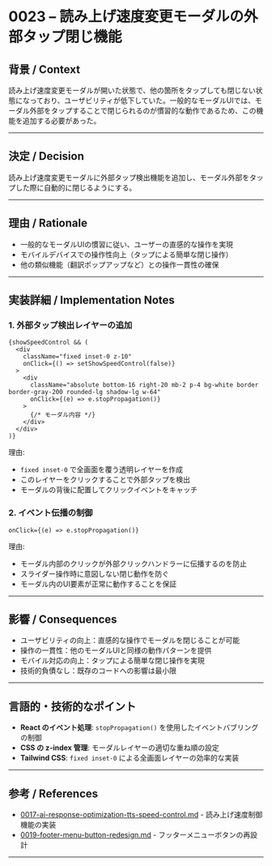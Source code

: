 # 0023 – 読み上げ速度変更モーダルの外部タップ閉じ機能

## 背景 / Context

読み上げ速度変更モーダルが開いた状態で、他の箇所をタップしても閉じない状態になっており、ユーザビリティが低下していた。一般的なモーダルUIでは、モーダル外部をタップすることで閉じられるのが慣習的な動作であるため、この機能を追加する必要があった。

---

## 決定 / Decision

読み上げ速度変更モーダルに外部タップ検出機能を追加し、モーダル外部をタップした際に自動的に閉じるようにする。

---

## 理由 / Rationale

- 一般的なモーダルUIの慣習に従い、ユーザーの直感的な操作を実現
- モバイルデバイスでの操作性向上（タップによる簡単な閉じ操作）
- 他の類似機能（翻訳ポップアップなど）との操作一貫性の確保

---

## 実装詳細 / Implementation Notes

### 1. 外部タップ検出レイヤーの追加

```tsx
{showSpeedControl && (
  <div 
    className="fixed inset-0 z-10"
    onClick={() => setShowSpeedControl(false)}
  >
    <div 
      className="absolute bottom-16 right-20 mb-2 p-4 bg-white border border-gray-200 rounded-lg shadow-lg w-64"
      onClick={(e) => e.stopPropagation()}
    >
      {/* モーダル内容 */}
    </div>
  </div>
)}
```

理由:
- `fixed inset-0` で全画面を覆う透明レイヤーを作成
- このレイヤーをクリックすることで外部タップを検出
- モーダルの背後に配置してクリックイベントをキャッチ

### 2. イベント伝播の制御

```tsx
onClick={(e) => e.stopPropagation()}
```

理由:
- モーダル内部のクリックが外部クリックハンドラーに伝播するのを防止
- スライダー操作時に意図しない閉じ動作を防ぐ
- モーダル内のUI要素が正常に動作することを保証

---

## 影響 / Consequences

- ユーザビリティの向上：直感的な操作でモーダルを閉じることが可能
- 操作の一貫性：他のモーダルUIと同様の動作パターンを提供
- モバイル対応の向上：タップによる簡単な閉じ操作を実現
- 技術的負債なし：既存のコードへの影響は最小限

---

## 言語的・技術的なポイント

- **React のイベント処理**: `stopPropagation()` を使用したイベントバブリングの制御
- **CSS の z-index 管理**: モーダルレイヤーの適切な重ね順の設定
- **Tailwind CSS**: `fixed inset-0` による全画面レイヤーの効率的な実装

---

## 参考 / References

- [0017-ai-response-optimization-tts-speed-control.md](./0017-ai-response-optimization-tts-speed-control.md) - 読み上げ速度制御機能の実装
- [0019-footer-menu-button-redesign.md](./0019-footer-menu-button-redesign.md) - フッターメニューボタンの再設計

---